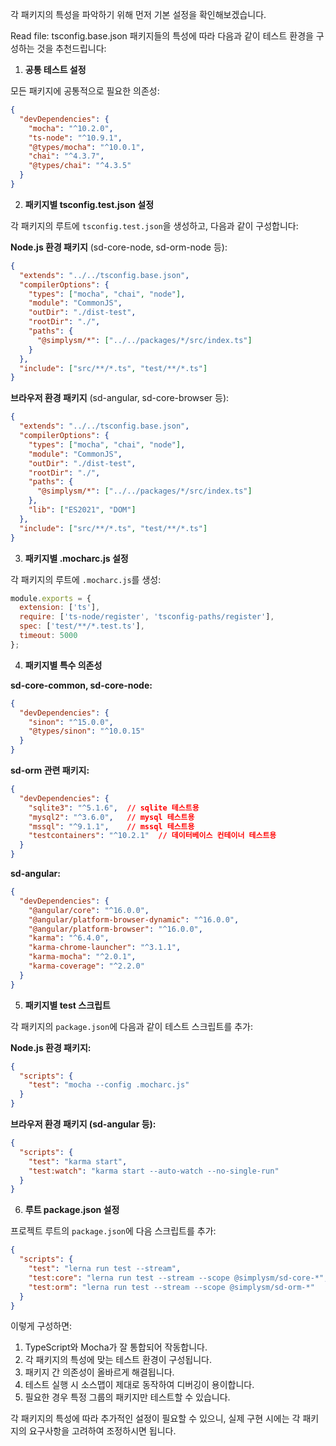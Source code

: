 각 패키지의 특성을 파악하기 위해 먼저 기본 설정을 확인해보겠습니다.

Read file: tsconfig.base.json
패키지들의 특성에 따라 다음과 같이 테스트 환경을 구성하는 것을 추천드립니다:

1. **공통 테스트 설정**

모든 패키지에 공통적으로 필요한 의존성:
```json
{
  "devDependencies": {
    "mocha": "^10.2.0",
    "ts-node": "^10.9.1",
    "@types/mocha": "^10.0.1",
    "chai": "^4.3.7",
    "@types/chai": "^4.3.5"
  }
}
```

2. **패키지별 tsconfig.test.json 설정**

각 패키지의 루트에 `tsconfig.test.json`을 생성하고, 다음과 같이 구성합니다:

**Node.js 환경 패키지** (sd-core-node, sd-orm-node 등):
```json
{
  "extends": "../../tsconfig.base.json",
  "compilerOptions": {
    "types": ["mocha", "chai", "node"],
    "module": "CommonJS",
    "outDir": "./dist-test",
    "rootDir": "./",
    "paths": {
      "@simplysm/*": ["../../packages/*/src/index.ts"]
    }
  },
  "include": ["src/**/*.ts", "test/**/*.ts"]
}
```

**브라우저 환경 패키지** (sd-angular, sd-core-browser 등):
```json
{
  "extends": "../../tsconfig.base.json",
  "compilerOptions": {
    "types": ["mocha", "chai", "node"],
    "module": "CommonJS",
    "outDir": "./dist-test",
    "rootDir": "./",
    "paths": {
      "@simplysm/*": ["../../packages/*/src/index.ts"]
    },
    "lib": ["ES2021", "DOM"]
  },
  "include": ["src/**/*.ts", "test/**/*.ts"]
}
```

3. **패키지별 .mocharc.js 설정**

각 패키지의 루트에 `.mocharc.js`를 생성:

```javascript
module.exports = {
  extension: ['ts'],
  require: ['ts-node/register', 'tsconfig-paths/register'],
  spec: ['test/**/*.test.ts'],
  timeout: 5000
};
```

4. **패키지별 특수 의존성**

**sd-core-common, sd-core-node:**
```json
{
  "devDependencies": {
    "sinon": "^15.0.0",
    "@types/sinon": "^10.0.15"
  }
}
```

**sd-orm 관련 패키지:**
```json
{
  "devDependencies": {
    "sqlite3": "^5.1.6",  // sqlite 테스트용
    "mysql2": "^3.6.0",   // mysql 테스트용
    "mssql": "^9.1.1",    // mssql 테스트용
    "testcontainers": "^10.2.1"  // 데이터베이스 컨테이너 테스트용
  }
}
```

**sd-angular:**
```json
{
  "devDependencies": {
    "@angular/core": "^16.0.0",
    "@angular/platform-browser-dynamic": "^16.0.0",
    "@angular/platform-browser": "^16.0.0",
    "karma": "^6.4.0",
    "karma-chrome-launcher": "^3.1.1",
    "karma-mocha": "^2.0.1",
    "karma-coverage": "^2.2.0"
  }
}
```

5. **패키지별 test 스크립트**

각 패키지의 `package.json`에 다음과 같이 테스트 스크립트를 추가:

**Node.js 환경 패키지:**
```json
{
  "scripts": {
    "test": "mocha --config .mocharc.js"
  }
}
```

**브라우저 환경 패키지 (sd-angular 등):**
```json
{
  "scripts": {
    "test": "karma start",
    "test:watch": "karma start --auto-watch --no-single-run"
  }
}
```

6. **루트 package.json 설정**

프로젝트 루트의 `package.json`에 다음 스크립트를 추가:
```json
{
  "scripts": {
    "test": "lerna run test --stream",
    "test:core": "lerna run test --stream --scope @simplysm/sd-core-*",
    "test:orm": "lerna run test --stream --scope @simplysm/sd-orm-*"
  }
}
```

이렇게 구성하면:
1. TypeScript와 Mocha가 잘 통합되어 작동합니다.
2. 각 패키지의 특성에 맞는 테스트 환경이 구성됩니다.
3. 패키지 간 의존성이 올바르게 해결됩니다.
4. 테스트 실행 시 소스맵이 제대로 동작하여 디버깅이 용이합니다.
5. 필요한 경우 특정 그룹의 패키지만 테스트할 수 있습니다.

각 패키지의 특성에 따라 추가적인 설정이 필요할 수 있으니, 실제 구현 시에는 각 패키지의 요구사항을 고려하여 조정하시면 됩니다.
